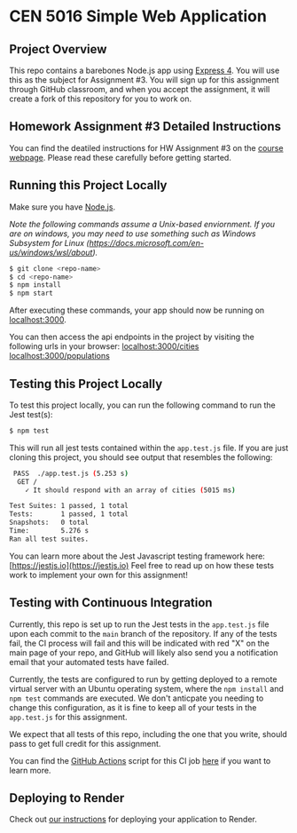 # CEN 5016 Simple Web Application


## Project Overview

This repo contains a barebones Node.js app using [Express 4](http://expressjs.com/). You will use this as the subject for Assignment #3. You will sign up for this assignment through GitHub classroom, and when you accept the assignment, it will create a fork of this repository for you to work on.

## Homework Assignment #3 Detailed Instructions

You can find the deatiled instructions for HW Assignment #3 on the [course webpage](https://cs-ucf.github.io/CEN-5016-S24/assignments/index). Please read these carefully before getting started.

## Running this Project Locally

Make sure you have [Node.js](http://nodejs.org/).

*Note the following commands assume a Unix-based enviornment. If you are on windows, you may need to use something such as Windows Subsystem for Linux (https://docs.microsoft.com/en-us/windows/wsl/about).*

```sh
$ git clone <repo-name>
$ cd <repo-name>
$ npm install
$ npm start
```

After executing these commands, your app should now be running on [localhost:3000](http://localhost:3000/).

You can then access the api endpoints in the project by visiting the following urls in your browser: [localhost:3000/cities](http://localhost:3000/cities) [localhost:3000/populations](http://localhost:3000/populations) 

## Testing this Project Locally

To test this project locally, you can run the following command to run the Jest test(s):

```sh
$ npm test
```

This will run all jest tests contained within the `app.test.js` file. If you are just cloning this project, you should see output that resembles the following:

```sh
 PASS  ./app.test.js (5.253 s)
  GET / 
    ✓ It should respond with an array of cities (5015 ms)

Test Suites: 1 passed, 1 total
Tests:       1 passed, 1 total
Snapshots:   0 total
Time:        5.276 s
Ran all test suites.
```

You can learn more about the Jest Javascript testing framework here: [https://jestjs.io](https://jestjs.io) Feel free to read up on how these tests work to implement your own for this assignment!

## Testing with Continuous Integration

Currently, this repo is set up to run the Jest tests in the `app.test.js` file upon each commit to the `main` branch of the repository. If any of the tests fail, the CI process will fail and this will be indicated with red "X" on the main page of your repo, and GitHub will likely also send you a notification email that your automated tests have failed.

Currently, the tests are configured to run by getting deployed to a remote virtual server with an Ubuntu operating system, where the `npm install` and `npm test` commands are executed. We don't anticpate you needing to change this configuration, as it is fine to keep all of your tests in the `app.test.js` for this assignment. 

We expect that all tests of this repo, including the one that you write, should pass to get full credit for this assignment.

You can find the [GitHub Actions](https://github.com/features/actions) script for this CI job [here](.github/workflows/ci.yml) if you want to learn more.

## Deploying to Render

Check out [our instructions](https://cs-ucf.github.io/CEN-5016-S24/assignments/render-tutorial) for deploying your application to Render.


